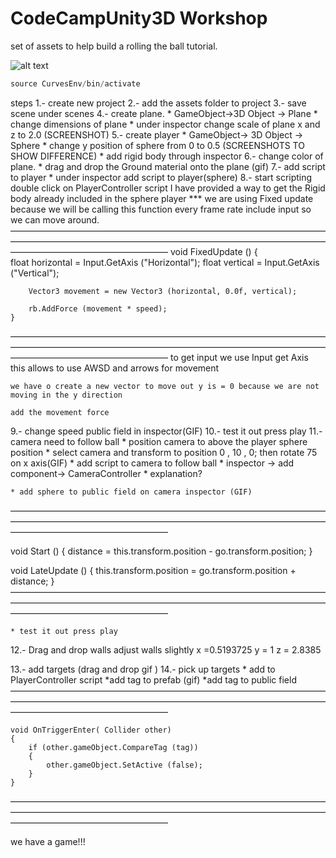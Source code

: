 # CodeCampUnity3D Workshop
set of assets to help build a rolling the ball tutorial.

![alt text](https://github.com/RodrigoFigueroaM/CodeCampUnity3D/screenshots)
```c#
source CurvesEnv/bin/activate
```
steps
1.- create new project
2.- add the assets folder to project
3.- save scene under scenes 
4.- create plane. 
	* GameObject->3D Object -> Plane
	* change dimensions of plane 
	* under inspector change scale  of plane x and z to 2.0
		(SCREENSHOT)
5.- create player 
	* GameObject-> 3D Object -> Sphere
	* change y position of sphere from 0 to 0.5 (SCREENSHOTS TO SHOW DIFFERENCE)
	* add rigid body through inspector 
6.- change color of plane.
	* drag and drop the Ground material onto the plane (gif)
7.- add script to player
	* under inspector add script to player(sphere)
8.- start scripting
	double click on PlayerController script
	I have provided a way to get the Rigid body already included in the sphere player
	*** we are using Fixed update because we will be calling this function every frame rate
	include input so we can move around.
——————————————————————————————————————————————————————————————————————————————————————————
	void FixedUpdate ()
	{	
float horizontal = Input.GetAxis ("Horizontal");
		float vertical = Input.GetAxis ("Vertical");

		Vector3 movement = new Vector3 (horizontal, 0.0f, vertical);

		rb.AddForce (movement * speed);
	}
——————————————————————————————————————————————————————————————————————————————————————————
	to get input we use Input get Axis this allows to use AWSD and arrows for movement

	we have o create a new vector to move out y is = 0 because we are not moving in the y direction
	
	add the movement force 
9.- change speed public field in inspector(GIF)
10.- test it out press play 
11.- camera need to follow ball 
	* position camera to above the player sphere position 
	* select camera and transform to position 0 , 10 , 0; then rotate 75 on x axis(GIF)
	* add script to camera to follow ball
	* inspector -> add component-> CameraController
	* explanation?

	* add sphere to public field on camera inspector (GIF)
——————————————————————————————————————————————————————————————————————————————————————————

void Start ()
	{
		distance = this.transform.position - go.transform.position;
	}

void LateUpdate ()
	{
		this.transform.position = go.transform.position + distance;
	}
——————————————————————————————————————————————————————————————————————————————————————————

	* test it out press play 

12.- Drag and drop walls 
	adjust walls slightly x =0.5193725 y = 1 z = 2.8385

13.- add targets (drag and drop gif )
14.- pick up targets 
	* add to PlayerController script
	*add tag to prefab (gif)
 	*add tag to public field——————————————————————————————————————————————————————————————————————————————————————————

	void OnTriggerEnter( Collider other)
	{
		if (other.gameObject.CompareTag (tag))
		{
			other.gameObject.SetActive (false);
		}
	}	 

——————————————————————————————————————————————————————————————————————————————————————————

	
we have a game!!!
